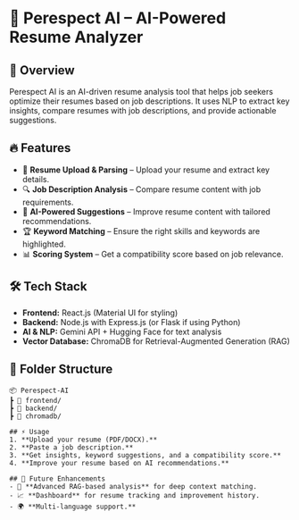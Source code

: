 # 📝 Perespect AI – AI-Powered Resume Analyzer  

## 🚀 Overview  
Perespect AI is an AI-driven resume analysis tool that helps job seekers optimize their resumes based on job descriptions. It uses NLP to extract key insights, compare resumes with job descriptions, and provide actionable suggestions.  

## 🔥 Features  
- 📄 **Resume Upload & Parsing** – Upload your resume and extract key details.  
- 🔍 **Job Description Analysis** – Compare resume content with job requirements.  
- 🤖 **AI-Powered Suggestions** – Improve resume content with tailored recommendations.  
- 🏆 **Keyword Matching** – Ensure the right skills and keywords are highlighted.  
- 📊 **Scoring System** – Get a compatibility score based on job relevance.   

## 🛠️ Tech Stack  
- **Frontend:** React.js (Material UI for styling)  
- **Backend:** Node.js with Express.js (or Flask if using Python)  
- **AI & NLP:** Gemini API + Hugging Face for text analysis  
- **Vector Database:** ChromaDB for Retrieval-Augmented Generation (RAG)  

## 📂 Folder Structure  
```plaintext
📦 Perespect-AI  
┣ 📂 frontend/      
┣ 📂 backend/          
┣ 📂 chromadb/           

## ⚡ Usage  
1. **Upload your resume (PDF/DOCX).**  
2. **Paste a job description.**  
3. **Get insights, keyword suggestions, and a compatibility score.**  
4. **Improve your resume based on AI recommendations.**  

## 📌 Future Enhancements  
- 🧠 **Advanced RAG-based analysis** for deep context matching.  
- 📈 **Dashboard** for resume tracking and improvement history.  
- 🌍 **Multi-language support.**  
